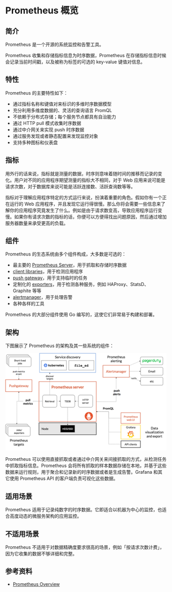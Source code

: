 # Prometheus 概览

## 简介

Prometheus 是一个开源的系统监控和告警工具。

Prometheus 收集和存储指标信息为时序数据，Prometheus 在存储指标信息时候会记录当前时间戳，以及被称为标签的可选的 key-value 键值对信息。

## 特性

Prometheus 的主要特性如下：

- 通过指标名称和键值对来标识的多维时序数据模型
- 充分利用多维度数据的、灵活的查询语言 PromQL
- 不依赖于分布式存储；每个服务节点都具有自治能力
- 通过 HTTP pull 模式收集时序数据
- 通过中介网关来实现 push 时序数据
- 通过服务发现或者静态配置来发现监控对象
- 支持多种图标和仪表盘

## 指标

用外行的话来说，指标就是测量的数据，时序则意味着随时间的推移而记录的变化。用户对不同的应用程序期望测量的指标大不相同，对于 Web 应用来说可能是请求次数，对于数据库来说可能是活跃连接数、活跃查询数等等。

指标对于理解应用程序特定的方式运行来说，扮演着重要的角色。假如你有一个正在运行的 Web 应用程序，并且发现它运行得很慢。那么你将会需要一些信息来了解你的应用程序究竟发生了什么。例如是由于请求数变高，导致应用程序运行变慢。如果你有请求次数的指标的话，你便可以方便得找出问题原因，然后通过增加服务器数量来承受更高的负载。

## 组件

Prometheus 的生态系统由多个组件构成，大多数是可选的：

- 最主要的 [Prometheus Server](https://github.com/prometheus/prometheus)，用于抓取和存储时序数据
- [client libraries](https://prometheus.io/docs/instrumenting/clientlibs/)，用于检测应用程序
- [push gateway](https://github.com/prometheus/pushgateway)，用于支持临时的任务
- 定制化的 [exporters](https://prometheus.io/docs/instrumenting/exporters/)，用于检测各种服务，例如 HAProxy、StatsD、Graphite 等等
- [alertmanager](https://github.com/prometheus/alertmanager)，用于处理告警
- 各种各样的工具

Prometheus 的大部分组件使用 Go 编写的，这使它们非常易于构建和部署。

## 架构

下图展示了 Prometheus 的架构及其一些系统的组件：

![architecture.png](architecture.png)

Prometheus 可以使用直接抓取或者通过中介网关来间接抓取的方式，从检测任务中抓取指标信息。Prometheus 会将所有抓取的样本数据存储在本地，并基于这些数据来运行规则，用于聚合和记录新的时序数据或者是生成告警。Grafana 和其它使用 Prometheus API 的客户端负责可视化这些数据。

## 适用场景

Prometheus 适用于记录纯数字的时序数据。它即适合以机器为中心的监控，也适合高度动态的微服务架构的应用监控。

## 不适用场景

Prometheus 不适用于对数据精确度要求很高的场景，例如「按请求次数计费」，因为它收集的数据不够详细和完整。

## 参考资料

- [Prometheus Overview](https://prometheus.io/docs/introduction/overview/)
